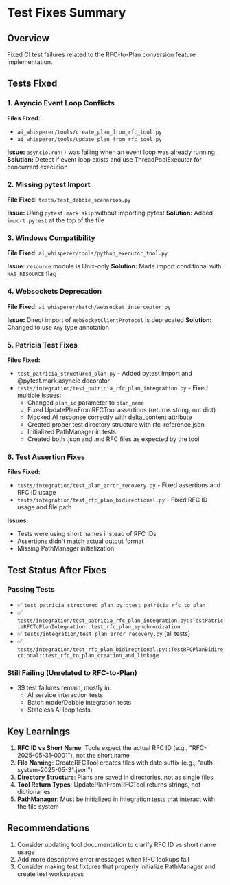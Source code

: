 # Test Fixes Summary

## Overview
Fixed CI test failures related to the RFC-to-Plan conversion feature implementation.

## Tests Fixed

### 1. Asyncio Event Loop Conflicts
**Files Fixed:**
- `ai_whisperer/tools/create_plan_from_rfc_tool.py` 
- `ai_whisperer/tools/update_plan_from_rfc_tool.py`

**Issue:** `asyncio.run()` was failing when an event loop was already running
**Solution:** Detect if event loop exists and use ThreadPoolExecutor for concurrent execution

### 2. Missing pytest Import
**File Fixed:** `tests/test_debbie_scenarios.py`

**Issue:** Using `pytest.mark.skip` without importing pytest
**Solution:** Added `import pytest` at the top of the file

### 3. Windows Compatibility
**File Fixed:** `ai_whisperer/tools/python_executor_tool.py`

**Issue:** `resource` module is Unix-only
**Solution:** Made import conditional with `HAS_RESOURCE` flag

### 4. Websockets Deprecation
**File Fixed:** `ai_whisperer/batch/websocket_interceptor.py`

**Issue:** Direct import of `WebSocketClientProtocol` is deprecated
**Solution:** Changed to use `Any` type annotation

### 5. Patricia Test Fixes
**Files Fixed:**
- `test_patricia_structured_plan.py` - Added pytest import and @pytest.mark.asyncio decorator
- `tests/integration/test_patricia_rfc_plan_integration.py` - Fixed multiple issues:
  - Changed `plan_id` parameter to `plan_name`
  - Fixed UpdatePlanFromRFCTool assertions (returns string, not dict)
  - Mocked AI response correctly with delta_content attribute
  - Created proper test directory structure with rfc_reference.json
  - Initialized PathManager in tests
  - Created both .json and .md RFC files as expected by the tool

### 6. Test Assertion Fixes
**Files Fixed:**
- `tests/integration/test_plan_error_recovery.py` - Fixed assertions and RFC ID usage
- `tests/integration/test_rfc_plan_bidirectional.py` - Fixed RFC ID usage and file path

**Issues:**
- Tests were using short names instead of RFC IDs
- Assertions didn't match actual output format
- Missing PathManager initialization

## Test Status After Fixes

### Passing Tests
- ✅ `test_patricia_structured_plan.py::test_patricia_rfc_to_plan`
- ✅ `tests/integration/test_patricia_rfc_plan_integration.py::TestPatriciaRFCToPlanIntegration::test_rfc_plan_synchronization`
- ✅ `tests/integration/test_plan_error_recovery.py` (all tests)
- ✅ `tests/integration/test_rfc_plan_bidirectional.py::TestRFCPlanBidirectional::test_rfc_to_plan_creation_and_linkage`

### Still Failing (Unrelated to RFC-to-Plan)
- 39 test failures remain, mostly in:
  - AI service interaction tests
  - Batch mode/Debbie integration tests  
  - Stateless AI loop tests

## Key Learnings

1. **RFC ID vs Short Name**: Tools expect the actual RFC ID (e.g., "RFC-2025-05-31-0001"), not the short name
2. **File Naming**: CreateRFCTool creates files with date suffix (e.g., "auth-system-2025-05-31.json")
3. **Directory Structure**: Plans are saved in directories, not as single files
4. **Tool Return Types**: UpdatePlanFromRFCTool returns strings, not dictionaries
5. **PathManager**: Must be initialized in integration tests that interact with the file system

## Recommendations

1. Consider updating tool documentation to clarify RFC ID vs short name usage
2. Add more descriptive error messages when RFC lookups fail
3. Consider making test fixtures that properly initialize PathManager and create test workspaces